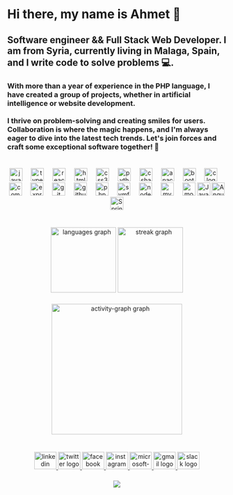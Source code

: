 

<h1 align="left">Hi there, my name is Ahmet 👋</h1>

###

<h2 align="left">Software engineer && Full Stack Web Developer. I am from Syria, currently living in Malaga, Spain, and I write code to solve problems 💻.</h2>

###



###

<h3 align="left">With more than a year of experience in the PHP language, I have created a group of projects, whether in artificial intelligence or website development.<br><br>I thrive on problem-solving and creating smiles for users. Collaboration is where the magic happens, and I'm always eager to dive into the latest tech trends. Let's join forces and craft some exceptional software together! 🚀</h3>

###

<br clear="both">

<div align="center">
  <img src="https://cdn.jsdelivr.net/gh/devicons/devicon/icons/javascript/javascript-original.svg" height="30" alt="javascript logo"  />
  <img width="12" />
  <img src="https://cdn.jsdelivr.net/gh/devicons/devicon/icons/typescript/typescript-original.svg" height="30" alt="typescript logo"  />
  <img width="12" />
  <img src="https://cdn.jsdelivr.net/gh/devicons/devicon/icons/react/react-original.svg" height="30" alt="react logo"  />
  <img width="12" />
  <img src="https://cdn.jsdelivr.net/gh/devicons/devicon/icons/html5/html5-original.svg" height="30" alt="html5 logo"  />
  <img width="12" />
  <img src="https://cdn.jsdelivr.net/gh/devicons/devicon/icons/css3/css3-original.svg" height="30" alt="css3 logo"  />
  <img width="12" />
  <img src="https://cdn.jsdelivr.net/gh/devicons/devicon/icons/python/python-original.svg" height="30" alt="python logo"  />
  <img width="12" />
  <img src="https://cdn.jsdelivr.net/gh/devicons/devicon/icons/csharp/csharp-original.svg" height="30" alt="csharp logo"  />
  <img width="12" />
  <img src="https://cdn.jsdelivr.net/gh/devicons/devicon/icons/anaconda/anaconda-original.svg" height="30" alt="anaconda logo"  />
  <img width="12" />
  <img src="https://cdn.jsdelivr.net/gh/devicons/devicon/icons/bootstrap/bootstrap-original.svg" height="30" alt="bootstrap logo"  />
  <img width="12" />
  <img src="https://cdn.jsdelivr.net/gh/devicons/devicon/icons/c/c-original.svg" height="30" alt="c logo"  />
  <img width="12" />
  <img src="https://cdn.jsdelivr.net/gh/devicons/devicon/icons/composer/composer-original.svg" height="30" alt="composer logo"  />
  <img width="12" />
  <img src="https://skillicons.dev/icons?i=express" height="30" alt="express logo"  />
  <img width="12" />
  <img src="https://cdn.jsdelivr.net/gh/devicons/devicon/icons/git/git-original.svg" height="30" alt="git logo"  />
  <img width="12" />
  <img src="https://skillicons.dev/icons?i=github" height="30" alt="github logo"  />
  <img width="12" />
  <img src="https://skillicons.dev/icons?i=php" height="30" alt="php logo"  />
  <img width="12" />
  <img src="https://skillicons.dev/icons?i=symfony" height="30" alt="symfony logo"  />
  <img width="12" />
  <img src="https://cdn.simpleicons.org/nodedotjs/339933" height="30" alt="nodejs logo"  />
  <img width="12" />
  <img src="https://cdn.jsdelivr.net/gh/devicons/devicon/icons/mysql/mysql-original.svg" height="30" alt="mysql logo"  />
  <img width="12" />
  <img src="https://cdn.jsdelivr.net/gh/devicons/devicon/icons/mongodb/mongodb-original.svg" height="30" alt="mongodb logo"  />
<img src="https://cdn.jsdelivr.net/gh/devicons/devicon/icons/java/java-original.svg" height="30" alt="Java logo" />
<img src="https://cdn.jsdelivr.net/gh/devicons/devicon/icons/angularjs/angularjs-original.svg" height="30" alt="Angular logo" />
<img src="https://cdn.jsdelivr.net/gh/devicons/devicon/icons/spring/spring-original.svg" height="30" alt="Spring Boot logo" />
</div>

###

<br clear="both">

<div align="center">
  <img src="https://github-readme-stats.vercel.app/api/top-langs?username=Ahmed741321&locale=en&hide_title=true&layout=compact&card_width=320&langs_count=10&theme=dark&hide_border=true" height="150" alt="languages graph"  />
  <img src="https://streak-stats.demolab.com?user=Ahmed741321&locale=en&mode=daily&theme=dracula&hide_border=false&border_radius=5" height="150" alt="streak graph"  />
</div>

###

<div align="center">
  <img src="https://github-readme-activity-graph.vercel.app/graph?username=Ahmed741321&radius=16&theme=react&area=true&order=5" height="300" alt="activity-graph graph"  />
</div>

###

<br clear="both">

<div align="center">
  <a href="https://www.linkedin.com/in/ahmet-asaad-hammoud-8bb455230/?originalSubdomain=es" target="_blank">
    <img src="https://raw.githubusercontent.com/maurodesouza/profile-readme-generator/master/src/assets/icons/social/linkedin/default.svg" width="51" height="40" alt="linkedin logo"  />
  </a>
  <a href="https://twitter.com/Eng_Ahmet1" target="_blank">
    <img src="https://raw.githubusercontent.com/maurodesouza/profile-readme-generator/master/src/assets/icons/social/twitter/default.svg" width="51" height="40" alt="twitter logo"  />
  </a>
  <a href="https://www.facebook.com/people/Ahmet-Asaad-Hammoud/100089257933989/" target="_blank">
    <img src="https://raw.githubusercontent.com/maurodesouza/profile-readme-generator/master/src/assets/icons/social/facebook/default.svg" width="51" height="40" alt="facebook logo"  />
  </a>
  <a href="https://www.instagram.com/eng.prog.a.a.h/" target="_blank">
    <img src="https://raw.githubusercontent.com/maurodesouza/profile-readme-generator/master/src/assets/icons/social/instagram/default.svg" width="51" height="40" alt="instagram logo"  />
  </a>
  <a href="a.h.ahmet.es@hotmail.com" target="_blank">
    <img src="https://raw.githubusercontent.com/maurodesouza/profile-readme-generator/master/src/assets/icons/social/microsoft-outlook/default.svg" width="51" height="40" alt="microsoft-outlook logo"  />
  </a>
  <a href="a.h.ahmet.es@gmail.com" target="_blank">
    <img src="https://raw.githubusercontent.com/maurodesouza/profile-readme-generator/master/src/assets/icons/social/gmail/default.svg" width="51" height="40" alt="gmail logo"  />
  </a>
  <a href="AHMET ASAAD HAMMOUD" target="_blank">
    <img src="https://raw.githubusercontent.com/maurodesouza/profile-readme-generator/master/src/assets/icons/social/slack/default.svg" width="51" height="40" alt="slack logo"  />
  </a>
</div>

###

<div align="center">
  <img src="https://profile-counter.glitch.me/Ahmed741321/count.svg?"  />
</div>

###
